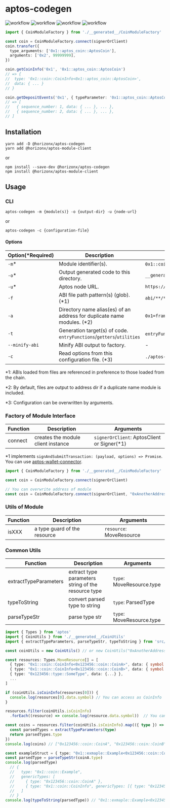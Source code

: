 # aptos-codegen

![workflow](https://gist.githubusercontent.com/horizonx-dev/0403f0d7cc7a5b7a02c6cd6d56546734/raw/3f8ebb1f2131828a878fb0ae2a416b3564f78f07/badge-statements.svg)
![workflow](https://gist.githubusercontent.com/horizonx-dev/0403f0d7cc7a5b7a02c6cd6d56546734/raw/e9dbd7c66f15425c69e0de58c68d33e3e288e759/badge-branches.svg)
![workflow](https://gist.githubusercontent.com/horizonx-dev/0403f0d7cc7a5b7a02c6cd6d56546734/raw/330a44e2c867f12bb9eabb1c60c9d1894c36acaf/badge-functions.svg)
![workflow](https://gist.githubusercontent.com/horizonx-dev/0403f0d7cc7a5b7a02c6cd6d56546734/raw/cbb01ce9164b8f28dd24ebc56094ad21ae0cce9d/badge-lines.svg)

```typescript
import { CoinModuleFactory } from './__generated__/CoinModuleFactory'

const coin = CoinModuleFactory.connect(signerOrClient)
coin.transfer({
  type_arguments: ['0x1::aptos_coin::AptosCoin'],
  arguments: ['0x2', 99999999],
})

coin.getCoinInfo('0x1', '0x1::aptos_coin::AptosCoin')
// => {
//  type: '0x1::coin::CoinInfo<0x1::aptos_coin::AptosCoin>',
//  data: { ... }
// }

coin.getDepositEvents('0x1', { typeParameter: '0x1::aptos_coin::AptosCoin' })
// => [
//   { sequence_number: 1, data: { ... }, ... },
//   { sequence_number: 2, data: { ... }, ... },
// ]
```

## Installation

```
yarn add -D @horizonx/aptos-codegen
yarn add @horizonx/aptos-module-client
```

or

```
npm install --save-dev @horizonx/aptos-codegen
npm install @horizonx/aptos-module-client
```

## Usage

### CLI

```
aptos-codegen -m {module(s)} -o {output-dir} -u {node-url}
```

or

```
aptos-codegen -c {configuration-file}
```

#### Options

| Option(\*Required) | Description                                                              | Examples                                               |
| ------------------ | ------------------------------------------------------------------------ | ------------------------------------------------------ |
| `-m`\*             | Module identifier(s).                                                    | `0x1::coin`, `0x1::coin 0x1::account`                  |
| `-o`\*             | Output generated code to this directory.                                 | `__generated__`                                        |
| `-u`\*             | Aptos node URL.                                                          | `https://fullnode.devnet.aptoslabs.com/v1`             |
| `-f`               | ABI file path pattern(s) (glob). (\*1)                                   | `abi/**/*.json`                                        |
| `-a`               | Directory name alias(es) of an address for duplicate name modules. (\*2) | `0x1=framework`                                        |
| `-t`               | Generation target(s) of code. `entryFunctions`/`getters`/`utilities`     | `entryFunctions`, `entryFunctions utilities`           |
| `--minify-abi`     | Minify ABI output to factory.                                            | -                                                      |
| `-c`               | Read options from this configuration file. (\*3)                         | `./aptos-codegen.json` ([example](aptos-codegen.json)) |

\*1: ABIs loaded from files are referenced in preference to those loaded from the chain.

\*2: By default, files are output to address dir if a duplicate name module is included.

\*3: Configuration can be overwritten by arguments.

### Factory of Module Interface

| Function | Description                        | Arguments                                    |
| -------- | ---------------------------------- | -------------------------------------------- |
| connect  | creates the module client instance | `signerOrClient`: AptosClient or Signer(\*1) |

\*1 implements `signAndSubmitTransaction: (payload, options) => Promise`. \
You can use [aptos-wallet-connector](https://github.com/horizonx-tech/aptos-wallet-connector).

```typescript
import { CoinModuleFactory } from './__generated__/CoinModuleFactory'

const coin = CoinModuleFactory.connect(signerOrClient)

// You can overwrite address of module
const coin = CoinModuleFactory.connect(signerOrClient, "0xAnotherAddress")
```

### Utils of Module

| Function | Description                  | Arguments                |
| -------- | ---------------------------- | ------------------------ |
| isXXX    | a type guard of the resource | `resource`: MoveResource |


### Common Utils
| Function              | Description                                         | Arguments                 |
| --------------------- | --------------------------------------------------- | ------------------------- |
| extractTypeParameters | extract type parameters string of the resource type | `type`: MoveResource.type |
| typeToString          | convert parsed type to string                       | `type`: ParsedType        |
| parseTypeStr          | parse type str                                      | `type`: MoveResource.type |

```typescript
import { Types } from 'aptos'
import { CoinUtils } from './__generated__/CoinUtils'
import { extractTypeParameters, parseTypeStr, typeToString } from 'src/libs/modules/__generated__/utils'

const coinUtils = new CoinUtils() // or new CoinUtils("0xAnotherAddress")

const resources: Types.MoveResource[] = [
  { type: "0x1::coin::CoinInfo<0x123456::coin::CoinA>", data: { symbol: "CoinA", ...} },
  { type: "0x1::coin::CoinInfo<0x123456::coin::CoinB>", data: { symbol: "CoinB", ...} },
  { type: "0x123456::type::SomeType", data: {...} },
  ...
]

if (coinUtils.isCoinInfo(resources[0])) {
  console.log(resources[0].data.symbol) // You can access as CoinInfo
}

resources.filter(coinUtils.isCoinInfo)
  .forEach((resource) => console.log(resource.data.symbol))  // You can access as CoinInfo

const coins = resources.filter(coinUtils.isCoinInfo).map(({ type }) => {
  const parsedTypes = extractTypeParameters(type)
  return parsedTypes.type
})
console.log(coins) // ["0x123456::coin::CoinA", "0x123456::coin::CoinB"]

const exampleStruct = { type: "0x1::exmaple::Example<0x123456::coin::CoinA, 0x1::coin::CoinInfo<0x123456::coin::CoinB>>", data: {...} }
const parsedType = parseTypeStr(coinA.type)
console.log(parsedType) 
  // { 
  //   type: "0x1::coin::Example",
  //   genericTypes: [
  //     { type: "0x123456::coin::CoinA" },
  //     { type: "0x1::coin::CoinInfo", genericTypes: [{ type: "0x123456::coin::CoinB" }] }
  //   ]
  // }
console.log(typeToString(parsedType)) // "0x1::exmaple::Example<0x123456::coin::CoinA, 0x1::coin::CoinInfo<0x123456::coin::CoinB>>"
```
